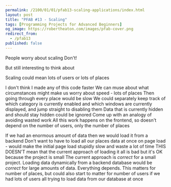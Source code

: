 ```yaml
---
permalink: /2100/01/01/pfab13-scaling-applications/index.html
layout: post
title: "PFAB #13 - Scaling"
tags: [Programming Projects for Advanced Beginners]
og_image: https://robertheaton.com/images/pfab-cover.png
redirect_from:
  - /pfab13
published: false
---
```

People worry about scaling
Don't!

But still interesting to think about


Scaling could mean lots of users or lots of places

I don't think I made any of this code faster
We can muse about what circumstances might make us worry about speed - lots of places
Then going through every place would be slow
We could separately keep track of which category is currently enabled and which windows are currently displayed, and jump straight to disabling them
Data that is currently hidden and should stay hidden could be ignored
Come up with an analogy of avoiding wasted work
All this work happens on the frontend, so doesn't depend on the number of users, only the number of places

If we had an enormous amount of data then we would load it from a backend
Don't want to have to load all our places data at once on page load - would make the initial page load stupidly slow and waste a lot of time
THIS DOESN'T mean that the current approach of loading it all is bad but it's OK because the project is small
The current approach is *correct* for a small project. Loading data dynamically from a backend database would be *correct* for large amounts of data. Everything depends.
This matters for number of places, but could also start to matter for number of users if we had lots of users all trying to load data from our database at once

